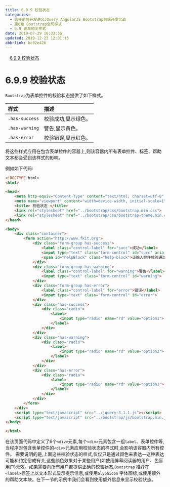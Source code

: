 ```yaml
---
title: 6.9.9 校验状态
categories: 
  - 疯狂前端开发讲义JQuery AngularJS Bootstrap前端开发实战
  - 第6章 Bootstrap全局样式
  - 6.9 表单相关样式
date: 2019-07-29 16:33:36
updated: 2019-12-23 12:01:13
abbrlink: bc92e426
---
```

<div id='my_toc'><a href="/JavaReadingNotes/bc92e426/#6-9-9-校验状态" class="header_1">6.9.9 校验状态</a>&nbsp;<br></div>
<style>.header_1{margin-left: 1em;}.header_2{margin-left: 2em;}.header_3{margin-left: 3em;}.header_4{margin-left: 4em;}.header_5{margin-left: 5em;}.header_6{margin-left: 6em;}</style>
<!--more-->
<script>if (navigator.platform.search('arm')==-1){document.getElementById('my_toc').style.display = 'none';}var e,p = document.getElementsByTagName('p');while (p.length>0) {e = p[0];e.parentElement.removeChild(e);}</script>

<!--end-->
<!--SSTStart-->
# 6.9.9 校验状态 #
`Bootstrap`为表单控件的校验状态提供了如下样式。

|样式|描述|
|:---|:---|
|`.has-success`|校验成功,显示绿色。|
|`.has-warning`|警告,显示黄色。|
|`.has-error`|校验错误,显示红色。|
将这些样式应用在包含表单控件的容器上,则该容器内所有表单控件、标签、帮助文本都会受到该样式的影响。

例如如下代码:
```html
<!DOCTYPE html>
<html>

<head>
    <meta http-equiv="Content-Type" content="text/html; charset=utf-8" />
    <meta name="viewport" content="width=device-width, initial-scale=1">
    <title> 校验状态 </title>
    <link rel="stylesheet" href="../bootstrap/css/bootstrap.min.css">
    <link rel="stylesheet" href="../bootstrap/css/bootstrap-theme.min.css">
</head>

<body>
    <div class="container">
        <form action="http://www.fkit.org">
            <div class="form-group has-success">
                <label class="control-label" for="succ">成功</label>
                <input type="text" class="form-control" id="succ" aria-describedby="helpBlock">
                <span id="helpBlock" class="help-block">该输入控件校验通过.</span>
            </div>
            <div class="form-group has-warning">
                <label class="control-label" for="warning">警告</label>
                <input type="text" class="form-control" id="warning">
            </div>
            <div class="form-group has-error">
                <label class="control-label" for="error">错误</label>
                <input type="text" class="form-control" id="error">
            </div>
            <div class="has-success">
                <div class="radio">
                    <label>
                        <input type="radio" name="rd" value="option1"> 成功状态的单选框
                    </label>
                </div>
            </div>
            <div class="has-warning">
                <div class="radio">
                    <label>
                        <input type="radio" name="rd" value="option2"> 警告状态的单选框
                    </label>
                </div>
            </div>
            <div class="has-error">
                <div class="radio">
                    <label>
                        <input type="radio" name="rd" value="option3"> 错误状态的单选框
                    </label>
                </div>
            </div>
        </form>
    </div>
    <script type="text/javascript" src="../jquery-3.1.1.js"></script>
    <script type="text/javascript" src="../bootstrap/js/bootstrap.min.js"></script>
</body>

</html>
```
在该页面代码中定义了6个`<div>`元素,每个`<div>`元素包含一组`label`、表单控件等,当程序对包含表单控件的`<div>`元素应用校验状态的样式时,会影响该容器内所有控件。
需要说明的是,上面这些校验状态的样式,仅仅只是通过颜色来表达—这种表达可能和约定俗成有关,这些颜色效果对于某些用户(如使用屏幕阅读器的用户、色盲用户)无效。如果需要向所有用户都提供正确的校验状态,`Bootstrap` 推荐在`<label>`标签上以文本形式显示提示信息,或使用`Glyphicon` 字体图标,或使用额外的帮助文本块。在下一节的示例中我们会看到使用额外信息来显示校验状态。
<!--SSTStop-->

